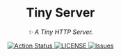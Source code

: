 <div align="center">
  <h1>Tiny Server</h1>

  <p><i>✨ A Tiny HTTP Server.</i></p>

  <p>
    <a href="https://github.com/cqroot/tinyserver/actions">
      <img src="https://github.com/cqroot/tinyserver/workflows/test/badge.svg" alt="Action Status" />
    </a>
    <a href="https://github.com/cqroot/tinyserver/blob/main/LICENSE">
      <img src="https://img.shields.io/github/license/cqroot/tinyserver" alt="LICENSE"/>
    </a>
    <a href="https://github.com/cqroot/tinyserver/issues">
      <img src="https://img.shields.io/github/issues/cqroot/tinyserver" alt="Issues"/>
    </a>
  </p>
</div>
